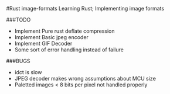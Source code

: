#Rust image-formats
Learning Rust; Implementing image formats

###TODO
+ Implement Pure rust deflate compression
+ Implement Basic jpeg encoder
+ Implement GIF Decoder
+ Some sort of error handling instead of failure

###BUGS
+ idct is slow
+ JPEG decoder makes wrong assumptions about MCU size
+ Paletted images < 8 bits per pixel not handled properly

